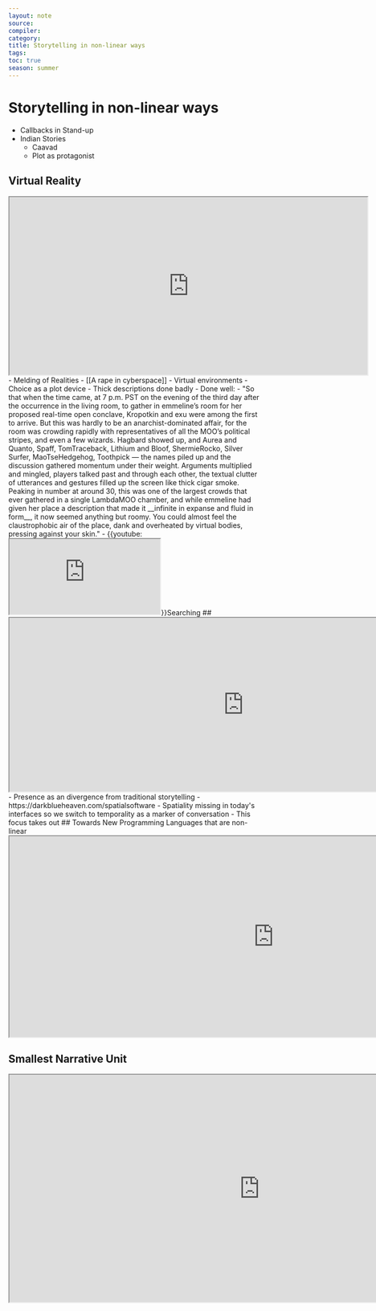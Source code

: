 ```yaml
---
layout: note
source:
compiler:
category:
title: Storytelling in non-linear ways
tags: 
toc: true
season: summer
---
```


# Storytelling in non-linear ways

- Callbacks in Stand-up
- Indian Stories
    - Caavad
    - Plot as protagonist

## Virtual Reality

  <iframe src="https://www.youtube.com/embed/eX2QBlckPnw" class="resize-both" style="width: 713px; height: 354px;"></iframe>
        - Melding of Realities
            - [[A rape in cyberspace]]
        - Virtual environments
        - Choice as a plot device
        - Thick descriptions done badly
            - Done well: 
            - "So that when the time came, at 7 p.m. PST on the evening of the third day after the occurrence in the living room, to gather in emmeline’s room for her proposed real-time open conclave, Kropotkin and exu were among the first to arrive. But this was hardly to be an anarchist-dominated affair, for the room was crowding rapidly with representatives of all the MOO’s political stripes, and even a few wizards. Hagbard showed up, and Aurea and Quanto, Spaff, TomTraceback, Lithium and Bloof, ShermieRocko, Silver Surfer, MaoTseHedgehog, Toothpick — the names piled up and the discussion gathered momentum under their weight. Arguments multiplied and mingled, players talked past and through each other, the textual clutter of utterances and gestures filled up the screen like thick cigar smoke. Peaking in number at around 30, this was one of the largest crowds that ever gathered in a single LambdaMOO chamber, and while emmeline had given her place a description that made it __infinite in expanse and fluid in form__, it now seemed anything but roomy. You could almost feel the claustrophobic air of the place, dank and overheated by virtual bodies, pressing against your skin."
            - {{youtube:  <iframe src="https://www.youtube.com/embed/bVFHAvnfW1A" class="resize-vertical"></iframe>}}Searching 
   ## <iframe src="https://www.youtube.com/embed/eFHj8OVC1_s" class="resize-both" style="height: 346px; width: 932px;"></iframe>
        - Presence as an divergence from traditional storytelling
            - https://darkblueheaven.com/spatialsoftware
	                - Spatiality missing in today's interfaces so we switch to temporality as a marker of conversation
                - This focus takes out 
   ## Towards New Programming Languages that are non-linear 
   <iframe src="https://hackmd.io/@tbdinesh/BJt8RL4Cw" class="resize-both" style="width: 1051px; height: 400px;"></iframe>
   
   ## Smallest Narrative Unit
   <iframe src="https://vimeo.com/37364528" class="resize-both" style="width: 995px; height: 453px;"></iframe>